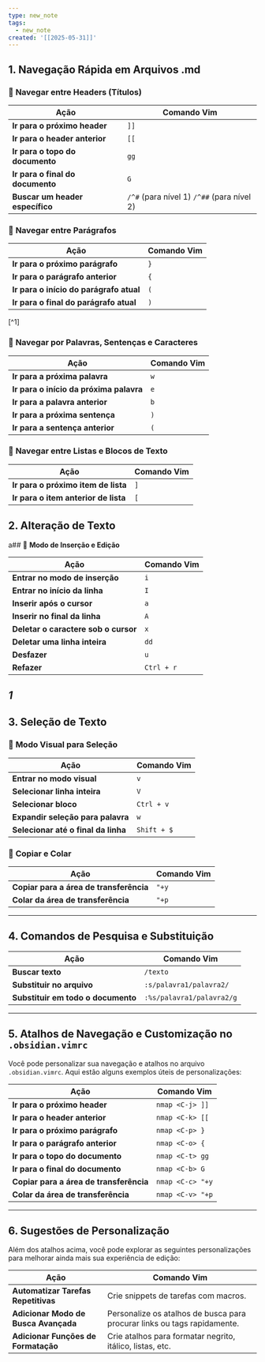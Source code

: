 ```yaml
---
type: new_note
tags:
  - new_note
created: '[[2025-05-31]]'
---
```




## **1. Navegação Rápida em Arquivos .md**

### 🔹 **Navegar entre Headers (Títulos)**

| Ação                             | Comando Vim                                |
| -------------------------------- | ------------------------------------------ |
| **Ir para o próximo header**     | `]]`                                       |
| **Ir para o header anterior**    | `[[`                                       |
| **Ir para o topo do documento**  | `gg`                                       |
| **Ir para o final do documento** | `G`                                        |
| **Buscar um header específico**  | `/^#` (para nível 1) `/^##` (para nível 2) |

### 🔸 **Navegar entre Parágrafos**

| Ação                                    | Comando Vim |
| --------------------------------------- | ----------- |
| **Ir para o próximo parágrafo**         | `}`         |
| **Ir para o parágrafo anterior**        | `{`         |
| **Ir para o início do parágrafo atual** | `(`         |
| **Ir para o final do parágrafo atual**  | `)`         |
[^1]
### 🔹 **Navegar por Palavras, Sentenças e Caracteres**

| Ação                                    | Comando Vim |
| --------------------------------------- | ----------- |
| **Ir para a próxima palavra**           | `w`         |
| **Ir para o início da próxima palavra** | `e`         |
| **Ir para a palavra anterior**          | `b`         |
| **Ir para a próxima sentença**          | `)`         |
| **Ir para a sentença anterior**         | `(`         |

### 🔸 **Navegar entre Listas e Blocos de Texto**

| Ação                                 | Comando Vim |
| ------------------------------------ | ----------- |
| **Ir para o próximo item de lista**  | `]`         |
| **Ir para o item anterior de lista** | `[`         |



## **2. Alteração de Texto**

a## 🔹 **Modo de Inserção e Edição**

| Ação                                 | Comando Vim |
| ------------------------------------ | ----------- |
| **Entrar no modo de inserção**       | `i`         |
| **Entrar no início da linha**        | `I`         |
| **Inserir após o cursor**            | `a`         |
| **Inserir no final da linha**        | `A`         |
| **Deletar o caractere sob o cursor** | `x`         |
| **Deletar uma linha inteira**        | `dd`        |
| **Desfazer**                         | `u`         |
| **Refazer**                          | `Ctrl + r`  |
*1*
---

## **3. Seleção de Texto**

### 🔹 **Modo Visual para Seleção**

|Ação|Comando Vim|
|---|---|
|**Entrar no modo visual**|`v`|
|**Selecionar linha inteira**|`V`|
|**Selecionar bloco**|`Ctrl + v`|
|**Expandir seleção para palavra**|`w`|
|**Selecionar até o final da linha**|`Shift + $`|

### 🔸 **Copiar e Colar**

| Ação                                    | Comando Vim |
| --------------------------------------- | ----------- |
| **Copiar para a área de transferência** | `"+y`       |
| **Colar da área de transferência**      | `"+p`       |

---

## **4. Comandos de Pesquisa e Substituição**

|Ação|Comando Vim|
|---|---|
|**Buscar texto**|`/texto`|
|**Substituir no arquivo**|`:s/palavra1/palavra2/`|
|**Substituir em todo o documento**|`:%s/palavra1/palavra2/g`|

---

## **5. Atalhos de Navegação e Customização no `.obsidian.vimrc`**

Você pode personalizar sua navegação e atalhos no arquivo `.obsidian.vimrc`. Aqui estão alguns exemplos úteis de personalizações:

|Ação|Comando Vim|
|---|---|
|**Ir para o próximo header**|`nmap <C-j> ]]`|
|**Ir para o header anterior**|`nmap <C-k> [[`|
|**Ir para o próximo parágrafo**|`nmap <C-p> }`|
|**Ir para o parágrafo anterior**|`nmap <C-o> {`|
|**Ir para o topo do documento**|`nmap <C-t> gg`|
|**Ir para o final do documento**|`nmap <C-b> G`|
|**Copiar para a área de transferência**|`nmap <C-c> "+y`|
|**Colar da área de transferência**|`nmap <C-v> "+p`|

---

## **6. Sugestões de Personalização**

Além dos atalhos acima, você pode explorar as seguintes personalizações para melhorar ainda mais sua experiência de edição:

|Ação|Comando Vim|
|---|---|
|**Automatizar Tarefas Repetitivas**|Crie snippets de tarefas com macros.|
|**Adicionar Modo de Busca Avançada**|Personalize os atalhos de busca para procurar links ou tags rapidamente.|
|**Adicionar Funções de Formatação**|Crie atalhos para formatar negrito, itálico, listas, etc.|

